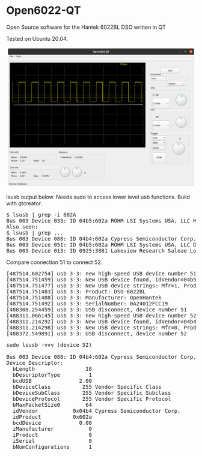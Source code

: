 # Open6022-QT
Open Source software for the Hantek 6022BL DSO written in QT

Tested on Ubuntu 20.04.

<img src="https://raw.githubusercontent.com/supaplextor/Open6022-QT/master/Screenshot%20from%202020-08-09%2007-32-11.png">

lsusb output below. Needs sudo to access lower level usb functions. Build with qtcreator.

<pre>
$ lsusb | grep -i 602A
Bus 003 Device 033: ID 04b5:602a ROHM LSI Systems USA, LLC Hantek6022BL 
Also seen:
$ lsusb | grep ...
Bus 003 Device 088: ID 04b4:602a Cypress Semiconductor Corp. (like device 52 below)
Bus 003 Device 051: ID 04b5:602a ROHM LSI Systems USA, LLC DSO-6022BL
Bus 003 Device 013: ID 0925:3881 Lakeview Research Saleae Logic - See also <a href="https://sigrok.org/wiki/Saleae_Logic/Info">https://sigrok.org/wiki/Saleae_Logic/Info</a>
</pre>

Compare connection 51 to connect 52.

<pre>
[487514.602754] usb 3-3: new high-speed USB device number 51 using xhci_hcd
[487514.751459] usb 3-3: New USB device found, idVendor=04b5, idProduct=602a, bcdDevice= 2.07
[487514.751477] usb 3-3: New USB device strings: Mfr=1, Product=2, SerialNumber=3
[487514.751483] usb 3-3: Product: DSO-6022BL
[487514.751488] usb 3-3: Manufacturer: OpenHantek
[487514.751492] usb 3-3: SerialNumber: 0A24012FCC19
[488308.254459] usb 3-3: USB disconnect, device number 51
[488311.066145] usb 3-3: new high-speed USB device number 52 using xhci_hcd
[488311.214292] usb 3-3: New USB device found, idVendor=04b4, idProduct=602a, bcdDevice= 0.00
[488311.214298] usb 3-3: New USB device strings: Mfr=0, Product=0, SerialNumber=0
[488372.549891] usb 3-3: USB disconnect, device number 52
</pre>

<pre>
sudo lsusb -vvv (device 52)

Bus 003 Device 088: ID 04b4:602a Cypress Semiconductor Corp. 
Device Descriptor:
  bLength                18
  bDescriptorType         1
  bcdUSB               2.00
  bDeviceClass          255 Vendor Specific Class
  bDeviceSubClass       255 Vendor Specific Subclass
  bDeviceProtocol       255 Vendor Specific Protocol
  bMaxPacketSize0        64
  idVendor           0x04b4 Cypress Semiconductor Corp.
  idProduct          0x602a 
  bcdDevice            0.00
  iManufacturer           0 
  iProduct                0 
  iSerial                 0 
  bNumConfigurations      1
</pre>
